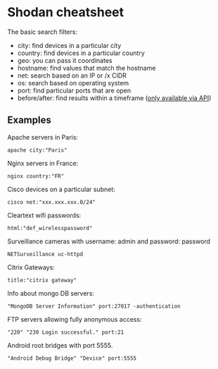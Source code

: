 # Shodan cheatsheet

The basic search filters:

* city: find devices in a particular city
* country: find devices in a particular country
* geo: you can pass it coordinates
* hostname: find values that match the hostname
* net: search based on an IP or /x CIDR
* os: search based on operating system
* port: find particular ports that are open
* before/after: find results within a timeframe ([only available via API](Shodan-CLI-cheatsheet.md))

## Examples

Apache servers in Paris:

    apache city:"Paris"

Nginx servers in France:

    nginx country:"FR"

Cisco devices on a particular subnet:

    cisco net:"xxx.xxx.xxx.0/24"

Cleartext wifi passwords:

    html:"def_wirelesspassword"

Surveillance cameras with username: admin and password: password

    NETSurveillance uc-httpd

Citrix Gateways:

    title:"citrix gateway"

Info about mongo DB servers:

    "MongoDB Server Information" port:27017 -authentication

FTP servers allowing fully anonymous access:

    "220" "230 Login successful." port:21

Android root bridges with port 5555.

    "Android Debug Bridge" "Device" port:5555
